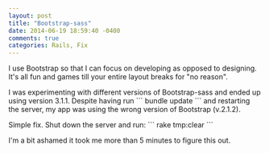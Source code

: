 ```yaml
---
layout: post
title: "Bootstrap-sass"
date: 2014-06-19 18:59:40 -0400
comments: true
categories: Rails, Fix
---
```


<p>I use Bootstrap so that I can focus on developing as opposed to designing. It's
all fun and games till your entire layout breaks for "no reason".</p>

<p>I was experimenting with different versions of Bootstrap-sass and ended up using
version 3.1.1. Despite having run
```
bundle update
```
and restarting the server,
my app was using the wrong version of Bootstrap (v.2.1.2).</p>

<p>Simple fix. Shut down the server and run:
```
rake tmp:clear
```</p>

<p>I'm a bit ashamed it took me more than 5 minutes to figure this out.</p>
